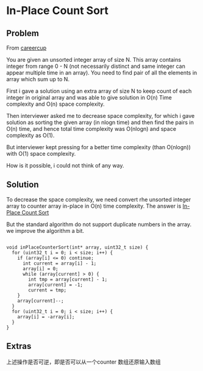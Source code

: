 In-Place Count Sort
====================

Problem
-----------------
From [careercup](http://www.careercup.com/question?id=15303665&utm_source=feedburner&utm_medium=feed&utm_campaign=Feed%3A+Careercup+%28CareerCup%29&utm_content=Google+Reader)

You are given an unsorted integer array of size N. This array contains integer
from range 0 - N (not necessarily distinct and same integer can appear multiple 
time in an array).
You need to find pair of all the elements in array which sum up to N.

First i gave a solution using an extra array of size N to keep count of each
integer in original array and was able to give solution in O(n) Time complexity
and O(n) space complexity.

Then interviewer asked me to decrease space complexity, for which i gave
solution as sorting the given array (in nlogn time) and then find the pairs in
O(n) time, and hence total time complexity was O(nlogn) and space complexity as
O(1).

But interviewer kept pressing for a better time complexity (than O(nlogn)) with
O(1) space complexity.

How is it possible, i could not think of any way.

Solution
-------------------
To decrease the space complexity, we need convert rhe unsorted integer array to 
counter array in-place in O(n) time complexity.
The answer is [In-Place Count Sort](http://en.wikipedia.org/wiki/In-Place_Count_Sort)

But the standard algorithm do not support duplicate numbers in the array. we
improve the algorithm a bit.
<pre><code>
void inPlaceCounterSort(int* array, uint32_t size) {
  for (uint32_t i = 0; i &lt; size; i++) {
    if (array[i] &lt;= 0) continue;
      int current = array[i] - 1;
      array[i] = 0;
      while (array[current] > 0) {
        int tmp = array[current] - 1;
        array[current] = -1;
        current = tmp;
    }
    array[current]--;
  }
  for (uint32_t i = 0; i &lt; size; i++) {
    array[i] = -array[i];
  }
}
</code></pre>


Extras
-------------------
上述操作是否可逆，即是否可以从一个counter 数组还原输入数组


